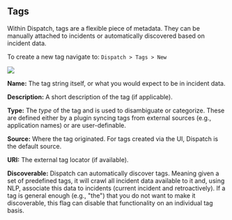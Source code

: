 ## Tags

Within Dispatch, tags are a flexible piece of metadata. They can be manually attached to incidents or automatically discovered based on incident data.

To create a new tag navigate to: `Dispatch > Tags > New`

![](../../.gitbook/assets/admin-ui-knowledge-tags.png)

**Name:** The tag string itself, or what you would expect to be in incident data.

**Description:** A short description of the tag (if applicable).

**Type:** The _type_ of the tag and is used to disambiguate or categorize. These are defined either by a plugin syncing tags from external sources (e.g., application names) or are user-definable.

**Source:** Where the tag originated. For tags created via the UI, Dispatch is the default source.

**URI:** The external tag locator (if available).

**Discoverable:** Dispatch can automatically discover tags. Meaning given a set of predefined tags, it will crawl all incident data available to it and, using NLP, associate this data to incidents (current incident and retroactively). If a tag is general enough (e.g., "the") that you do not want to make it discoverable, this flag can disable that functionality on an individual tag basis.
